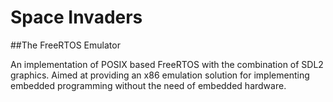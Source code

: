 # Space Invaders

##The FreeRTOS Emulator

An implementation of POSIX based FreeRTOS with the combination of SDL2 graphics. Aimed at providing an x86 emulation solution for implementing embedded programming without the need of embedded hardware.

